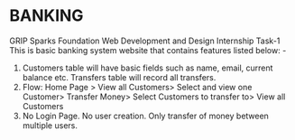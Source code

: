 # BANKING                                        
GRIP Sparks Foundation Web Development and Design Internship Task-1 
 This is basic banking system website that contains features listed below: -
1. Customers table will have basic fields such as name, email, current balance etc. Transfers table will record all transfers.
2. Flow: Home Page > View all Customers> Select and view one Customer> Transfer Money> Select Customers to transfer to> View all Customers
3. No Login Page. No user creation. Only transfer of money between multiple users.
